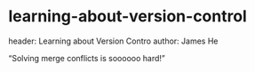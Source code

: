 # learning-about-version-control

header: Learning about Version Contro
author: James He

“Solving merge conflicts is soooooo hard!”